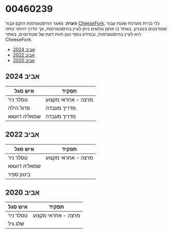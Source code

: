 # 00460239

**הערה**: מאגר ההיסטוגרמות הוקם עבור [CheeseFork](https://cheesefork.cf/), כלי בניית מערכת שעות עבור סטודנטים בטכניון. באתר בו אתם גולשים ניתן לעיין בהיסטוגרמות, אך הדרך היותר נוחה היא לעיין בהיסטוגרמות, ובמידע נוסף כגון חוות דעת של סטודנטים, באתר CheeseFork.

* [אביב 2024](#202302)
* [אביב 2022](#202102)
* [אביב 2020](#201902)

<h2 id="202302">אביב 2024</h2>

| איש סגל | תפקיד |
| ---- | ---- |
| טסלר ניר | מרצה - אחראי מקצוע |
| פדול הילה | מדריך מעבדה |
| שמאליה דועאא | מדריך מעבדה |

<h2 id="202102">אביב 2022</h2>

| איש סגל | תפקיד |
| ---- | ---- |
| טסלר ניר | מרצה - אחראי מקצוע |
| שמאליה דועאא |  |
| ביטון ספיר |  |

<h2 id="201902">אביב 2020</h2>

| איש סגל | תפקיד |
| ---- | ---- |
| טסלר ניר | מרצה - אחראי מקצוע |
| שלג גיל |  |

